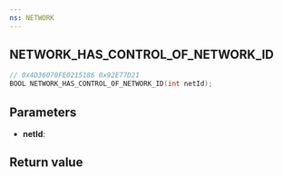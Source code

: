 ```yaml
---
ns: NETWORK
---
```

## NETWORK_HAS_CONTROL_OF_NETWORK_ID

```c
// 0x4D36070FE0215186 0x92E77D21
BOOL NETWORK_HAS_CONTROL_OF_NETWORK_ID(int netId);
```


## Parameters
* **netId**: 

## Return value

